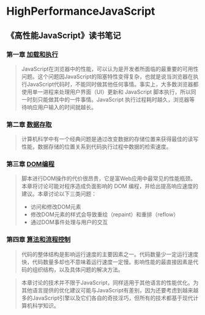 # HighPerformanceJavaScript

## 《高性能JavaScript》读书笔记

### 第一章  [加载和执行](./LoadingAndExecution/README.md)
> JavaScript在浏览器中的性能，可以认为是开发者所面临的最重要的可用性问题。这个问题因JavaScript的阻塞特性变得复杂，也就是说当浏览器在执行JavaScript代码时，不能同时做其他任何事情。事实上，大多数浏览器都使用单一进程来处理用户界面（UI）更新和 JavaScript 脚本执行，所以同一时刻只能做其中的一件事情。JavaScript 执行过程耗时越久，浏览器等待响应用户输入的时间就越长。

### 第二章  [数据存取](./DataAccess/README.md)
> 计算机科学中有一个经典问题是通过改变数据的存储位置来获得最佳的读写性能，数据存储的位置关系到代码执行过程中数据的检索速度。

### 第三章  [DOM编程](./DomScripting/README.md)

> 脚本进行DOM操作的代价很昂贵，它是富Web应用中最常见的性能瓶颈。本章将讨论可能对程序造成负面影响的 DOM 编程，并给出提高响应速度的建议。本章讨论以下三类问题：
> * 访问和修改DOM元素
> * 修改DOM元素的样式会导致重绘（repaint）和重排（reflow）
> * 通过DOM事件处理与用户的交互

### 第四章  [算法和流程控制](./AlgorithmsAndFlowControl/README.md)
> 代码的整体结构是影响运行速度的主要因素之一。代码数量少一定运行速度快，代码数量多却也不意味着运行速度一定慢。影响性能的最直接因素是代码的组织结构，以及具体问题的解决方法。

> 本章讨论的技术并不限于JavaScript，同样适用于其他语言的性能优化。为其他语言提供的优化建议可能与JavaScript有差别，因为还要考虑到越来越多的JavaScript引擎以及它们各自的奇技淫巧，但所有的技术都基于现代计算机科学知识。